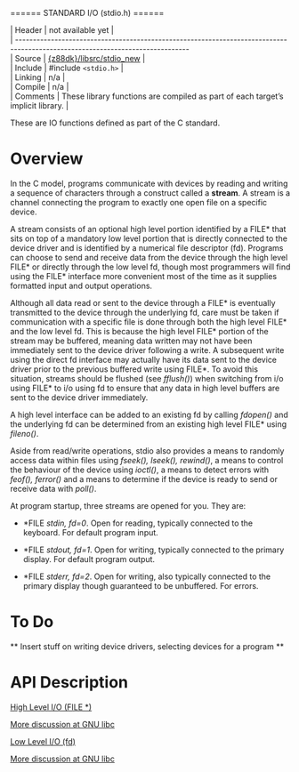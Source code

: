  ====== STANDARD I/O (stdio.h) ======

 | Header     | not available yet                                                                                               |  
 | ------------------------------------------------------------------------------------------------------------------------------  
 | Source     | [{z88dk}/libsrc/stdio_new](https://github.com/z88dk/z88dk/tree/master/libsrc/stdio_new/)                     |     
 | Include    | #include `<stdio.h>`                                                                                              |  
 | Linking    | n/a                                                                                                             |  
 | Compile    | n/a                                                                                                             |  
 | Comments   | These library functions are compiled as part of each target’s implicit library.                                 |

These are IO functions defined as part of the C standard.

# Overview

In the C model, programs communicate with devices by reading and writing a sequence of characters through a construct called a **stream**.  A stream is a channel connecting the program to exactly one open file on a specific device.

A stream consists of an optional high level portion identified by a FILE* that sits on top of a mandatory low level portion that is directly connected to the device driver and is identified by a numerical file descriptor (fd).  Programs can choose to send and receive data from the device through the high level FILE* or directly through the low level fd, though most programmers will find using the FILE* interface more convenient most of the time as it supplies formatted input and output operations.

Although all data read or sent to the device through a FILE* is eventually transmitted to the device through the underlying fd, care must be taken if communication with a specific file is done through both the high level FILE* and the low level fd.  This is because the high level FILE* portion of the stream may be buffered, meaning data written may not have been immediately sent to the device driver following a write.  A subsequent write using the direct fd interface may actually have its data sent to the device driver prior to the previous buffered write using FILE*.  To avoid this situation, streams should be flushed (see *fflush()*) when switching from i/o using FILE* to i/o using fd to ensure that any data in high level buffers are sent to the device driver immediately.

A high level interface can be added to an existing fd by calling *fdopen()* and the underlying fd can be determined from an existing high level FILE* using *fileno()*.

Aside from read/write operations, stdio also provides a means to randomly access data within files using *fseek(), lseek(), rewind()*, a means to control the behaviour of the device using *ioctl()*, a means to detect errors with *feof(), ferror()* and a means to determine if the device is ready to send or receive data with *poll()*.

At program startup, three streams are opened for you.  They are:


*  *FILE *stdin, fd=0*.  Open for reading, typically connected to the keyboard.  For default program input.

*  *FILE *stdout, fd=1*.  Open for writing, typically connected to the primary display.  For default program output.

*  *FILE *stderr, fd=2*.  Open for writing, also typically connected to the primary display though guaranteed to be unbuffered.  For errors.

# To Do

** Insert stuff on writing device drivers, selecting devices for a program **

# API Description

[High Level I/O (FILE *)](new_stdio/high_level)

[More discussion at GNU libc](http://www.gnu.org/software/libtool/manual/libc/I_002fO-on-Streams.html#I_002fO-on-Streams)


[Low Level I/O (fd)](new_stdio/low_level)

[More discussion at GNU libc](http://www.gnu.org/software/libtool/manual/libc/Low_002dLevel-I_002fO.html#Low_002dLevel-I_002fO)

